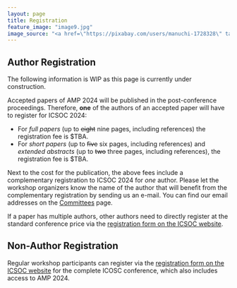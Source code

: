 ```yaml
---
layout: page
title: Registration
feature_image: "image9.jpg"
image_source: "<a href=\"https://pixabay.com/users/manuchi-1728328\" target=\"_blank\">Manuchi</a>"
---
```


## Author Registration

The following information is WIP as this page is currently under construction.

Accepted papers of AMP 2024 will be published in the post-conference
proceedings. Therefore, **one** of the authors of an accepted paper will have to
register for ICSOC 2024:
- For *full papers* (up to <del>eight</del> nine pages, including references)
the registration fee is $TBA.
- For *short papers* (up to <del>five</del> six pages, including references) and
*extended* *abstracts* (up to <del>two</del> three pages, including references),
the registration fee is $TBA.

Next to the cost for the publication, the above fees include a
complementary registration to ICSOC 2024 for *one* author. Please let the workshop
organizers know the name of the author that will benefit from the complementary
registration by sending us an e-mail. You can find our email addresses on the
[Committees](../committees/) page.

If a paper has multiple authors, other authors need to directly register at the
standard conference price via
the [registration form on the ICSOC website](https://icsoc2024.redcad.tn/index.html).

## Non-Author Registration

Regular workshop participants can register via the
[registration form on the ICSOC website](https://icsoc2024.redcad.tn/index.html)
for the complete ICOSC conference, which also includes access to AMP 2024.
